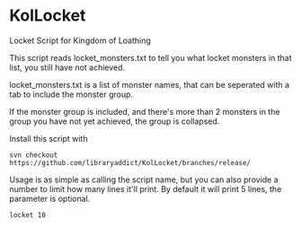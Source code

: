 # KolLocket
Locket Script for Kingdom of Loathing

This script reads locket_monsters.txt to tell you what locket monsters in that list, you still have not achieved.

locket_monsters.txt is a list of monster names, that can be seperated with a tab to include the monster group.

If the monster group is included, and there's more than 2 monsters in the group you have not yet achieved, the group is collapsed.

Install this script with

```text
svn checkout https://github.com/libraryaddict/KolLocket/branches/release/
```

Usage is as simple as calling the script name, but you can also provide a number to limit how many lines it'll print.
By default it will print 5 lines, the parameter is optional.

```text
locket 10
```

